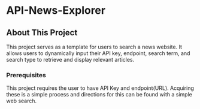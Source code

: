 # API-News-Explorer

## About This Project
This project serves as a template for users to search a news website. It allows users to dynamically input their API key, endpoint, search term, and search type to retrieve and display relevant articles.

### Prerequisites
This project requires the user to have API Key and endpoint(URL). Acquiring these is a simple process and directions for this can be found with a simple web search. 




